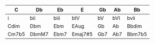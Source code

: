 |C|Db|Eb|E|Gb|Ab|Bb|
|-|-|-|-|-|-|-| 
|i|bii|biii|bIV|bV|bVI|bvii|
|Cdim|Dbm|Ebm|EAug|Gb|Ab|Bbdim|
|Cm7b5|DbmM7|Ebm7|Emaj7#5|Gb7|Ab7|Bbm7b5|
